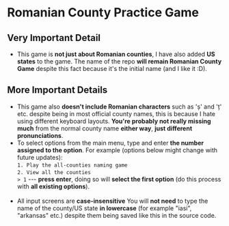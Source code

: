 # Romanian County Practice Game
## Very Important Detail
- This game is **not just about Romanian counties**, I have also added **US states** to the game. The name of the repo **will remain Romanian County Game** despite this fact because it's the initial name (and I like it :D).
## More Important Details
- This game also **doesn't include Romanian characters** such as 'ș' and 'ț' etc. despite being in most official county names, this is because I hate using different keyboard layouts. **You're probably not really missing much** from the normal county name **either way**, **just different pronunciations**.
- To select options from the main menu, type and enter **the number assigned to the option**. For example (options below might change with future updates):<br>
  ```1. Play the all-counties naming game```<br>
  ```2. View all the counties```<br>
  ```> 1``` --- **press enter**, doing so will **select the first option** (do this process with **all existing options**).<br><br>
- All input screens are **case-insensitive**
  You will **not need** to type the name of the county/US state **in lowercase** (for example "iasi", "arkansas" etc.) despite them being saved like this in the source code.
